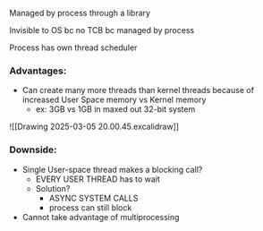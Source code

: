 
Managed by process through a library

Invisible to OS bc no TCB bc managed by process

Process has own thread scheduler

### Advantages:
- Can create many more threads than kernel threads because of increased User Space memory vs Kernel memory
	- ex: 3GB vs 1GB in maxed out 32-bit system

![[Drawing 2025-03-05 20.00.45.excalidraw]]

### Downside:
- Single User-space thread makes a blocking call?
	- EVERY USER THREAD has to wait
	- Solution?
		- ASYNC SYSTEM CALLS
		- process can still block
- Cannot take advantage of multiprocessing
